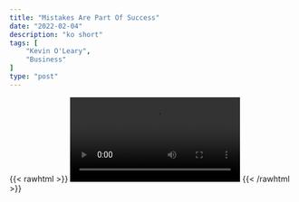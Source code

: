 ```yaml
---
title: "Mistakes Are Part Of Success"
date: "2022-02-04"
description: "ko short"
tags: [
    "Kevin O'Leary",
    "Business"
]
type: "post"
---
```

{{< rawhtml >}}
    <video width="auto" height="auto" controls>
        <source src="https://clips.dev00ps.com/Kevin%20O%27Leary/Mistakes%20Are%20Part%20Of%20Being%20Successful%20-%20Kevin%20O39%20Leary.mp4" type="video/mp4"> 
    </video>
{{< /rawhtml >}}